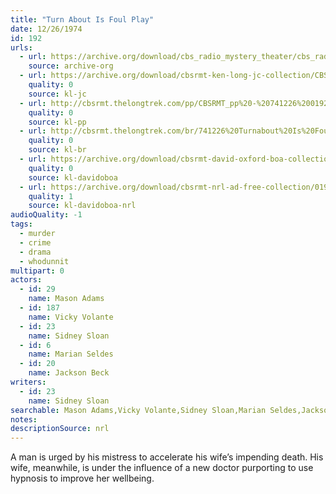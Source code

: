 ```yaml
---
title: "Turn About Is Foul Play"
date: 12/26/1974
id: 192
urls: 
  - url: https://archive.org/download/cbs_radio_mystery_theater/cbs_radio_mystery_theater-0151-0200.zip/cbs_radio_mystery_theater-0151-0200%2Fcbsrmt_0192_turnabout_is_foul_play.mp3
    source: archive-org
  - url: https://archive.org/download/cbsrmt-ken-long-jc-collection/CBSRMT - 741226 0192 Turnabout Is Foul Play vbr kb_jc.mp3
    quality: 0
    source: kl-jc
  - url: http://cbsrmt.thelongtrek.com/pp/CBSRMT_pp%20-%20741226%200192%20Turn%20About%20Is%20Foul%20Play.mp3
    quality: 0
    source: kl-pp
  - url: http://cbsrmt.thelongtrek.com/br/741226%20Turnabout%20Is%20Foul%20Play%20-%20WOR.mp3
    quality: 0
    source: kl-br
  - url: https://archive.org/download/cbsrmt-david-oxford-boa-collection/CBSRMT-741226-0192-Turn-About-Is-Foul-Play-(128-44)_KIXI-{BoA}.mp3
    quality: 0
    source: kl-davidoboa
  - url: https://archive.org/download/cbsrmt-nrl-ad-free-collection/0192%20CBSRMT-741226-0192-Turn-About-Is-Foul-Play-(128-44)_KIXI-%7BBoA%7D%20(no%20ads).mp3
    quality: 1
    source: kl-davidoboa-nrl
audioQuality: -1
tags: 
  - murder
  - crime
  - drama
  - whodunnit
multipart: 0
actors:  
  - id: 29
    name: Mason Adams  
  - id: 187
    name: Vicky Volante  
  - id: 23
    name: Sidney Sloan  
  - id: 6
    name: Marian Seldes  
  - id: 20
    name: Jackson Beck
writers:  
  - id: 23
    name: Sidney Sloan
searchable: Mason Adams,Vicky Volante,Sidney Sloan,Marian Seldes,Jackson Beck Sidney Sloan
notes: 
descriptionSource: nrl
---
```

A man is urged by his mistress to accelerate his wife’s impending death. His wife, meanwhile, is under the influence of a new doctor purporting to use hypnosis to improve her wellbeing.